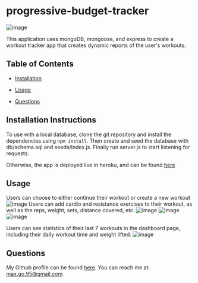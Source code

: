 # progressive-budget-tracker

![image](https://user-images.githubusercontent.com/47426171/125017602-1a10d300-e039-11eb-975b-9e0557318ef7.png)



This application uses mongoDB, mongoose, and express to create a workout tracker app that creates dynamic reports of the user's workouts.

## Table of Contents

* [Installation](#installation)

* [Usage](#usage)

* [Questions](#questions)


## Installation Instructions <a name="installation"></a>
To use with a local database, clone the git repository and install the dependencies using ```npm install```. Then create and seed the database with  db/schema.sql and seeds/index.js. Finally run server.js to start listening for requests.

Otherwise, the app is deployed live in heroku, and can be found [here](https://smg061-fitness-tracker.herokuapp.com/)

## Usage <a name="usage"></a>

Users can choose to either continue their workout or create a new workout
![image](https://user-images.githubusercontent.com/47426171/125017602-1a10d300-e039-11eb-975b-9e0557318ef7.png)
Users can add cardio and resistance exercises to their workout, as well as the reps, weight, sets, distance covered, etc.
![image](https://user-images.githubusercontent.com/47426171/125017827-8390e180-e039-11eb-850c-a179cfbae99f.png)
![image](https://user-images.githubusercontent.com/47426171/125017929-b20ebc80-e039-11eb-9e02-e8fc4bbae186.png)
![image](https://user-images.githubusercontent.com/47426171/125017990-ceaaf480-e039-11eb-9819-485a6b081e20.png)

Users can see statistics of their last 7 workouts in the dashboard page, including their daily workout time and weight lifted.
![image](https://user-images.githubusercontent.com/47426171/125017958-bf2bab80-e039-11eb-83d6-0a2e63e98cc0.png)



## Questions <a name="questions"></a>
My Github profile can be found [here](https://github.com/smg061). 
You can reach me at: max.go.95@gmail.com




